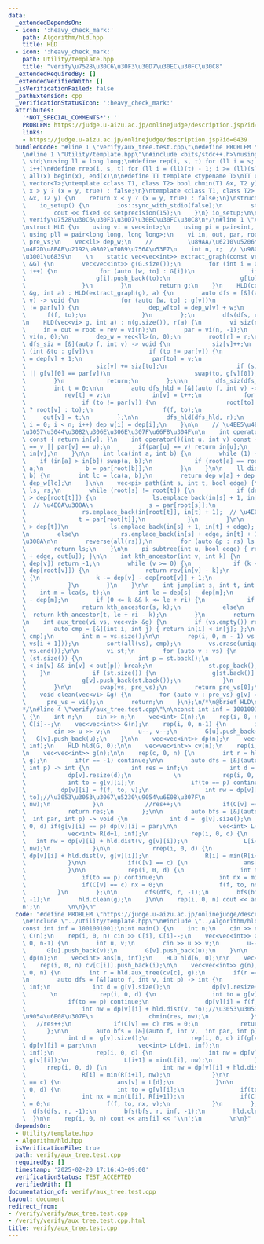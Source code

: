 ```yaml
---
data:
  _extendedDependsOn:
  - icon: ':heavy_check_mark:'
    path: Algorithm/hld.hpp
    title: HLD
  - icon: ':heavy_check_mark:'
    path: Utility/template.hpp
    title: "verify\u7528\u30C6\u30F3\u30D7\u30EC\u30FC\u30C8"
  _extendedRequiredBy: []
  _extendedVerifiedWith: []
  _isVerificationFailed: false
  _pathExtension: cpp
  _verificationStatusIcon: ':heavy_check_mark:'
  attributes:
    '*NOT_SPECIAL_COMMENTS*': ''
    PROBLEM: https://judge.u-aizu.ac.jp/onlinejudge/description.jsp?id=0439
    links:
    - https://judge.u-aizu.ac.jp/onlinejudge/description.jsp?id=0439
  bundledCode: "#line 1 \"verify/aux_tree.test.cpp\"\n#define PROBLEM \"https://judge.u-aizu.ac.jp/onlinejudge/description.jsp?id=0439\"\
    \n#line 1 \"Utility/template.hpp\"\n#include <bits/stdc++.h>\nusing namespace\
    \ std;\nusing ll = long long;\n#define rep(i, s, t) for (ll i = s; i < (ll)(t);\
    \ i++)\n#define rrep(i, s, t) for (ll i = (ll)(t) - 1; i >= (ll)(s); i--)\n#define\
    \ all(x) begin(x), end(x)\n\n#define TT template <typename T>\nTT using vec =\
    \ vector<T>;\ntemplate <class T1, class T2> bool chmin(T1 &x, T2 y) {\n    return\
    \ x > y ? (x = y, true) : false;\n}\ntemplate <class T1, class T2> bool chmax(T1\
    \ &x, T2 y) {\n    return x < y ? (x = y, true) : false;\n}\nstruct io_setup {\n\
    \    io_setup() {\n        ios::sync_with_stdio(false);\n        std::cin.tie(nullptr);\n\
    \        cout << fixed << setprecision(15);\n    }\n} io_setup;\n\n/*\n@brief\
    \ verify\u7528\u30C6\u30F3\u30D7\u30EC\u30FC\u30C8\n*/\n#line 1 \"Algorithm/hld.hpp\"\
    \nstruct HLD {\n    using vi = vec<int>;\n    using pi = pair<int, int>;\n   \
    \ using pll = pair<long long, long long>;\n    vi in, out, par, root, rev, dep,\
    \ pre_vs;\n    vec<ll> dep_w;\n    //          \u89AA/\u6210\u5206\u306Etop/in\u306E\
    \u4E2D\u8EAB\u2192\u9802\u70B9\u756A\u53F7\n    int n, r;  // \u9802\u70B9\u6570\
    \u3001\u6839\n    \n    static vec<vec<int>> extract_graph(const vec<vec<pll>>\
    \ &G) {\n        vec<vec<int>> g(G.size());\n        for (int i = 0; i < int(G.size());\
    \ i++) {\n            for (auto [w, to] : G[i])\n                if (i < to) {\n\
    \                    g[i].push_back(to);\n                    g[to].push_back(i);\n\
    \                }\n        }\n        return g;\n    }\n    HLD(const vec<vec<pll>>\
    \ &g, int a) : HLD(extract_graph(g), a) {\n        auto dfs = [&](auto f, int\
    \ v) -> void {\n            for (auto [w, to] : g[v])\n                if (to\
    \ != par[v]) {\n                    dep_w[to] = dep_w[v] + w;\n              \
    \      f(f, to);\n                }\n        };\n        dfs(dfs, r);\n    }\n\
    \n    HLD(vec<vi> g, int a) : n(g.size()), r(a) {\n        vi siz(n, 0);\n   \
    \     in = out = root = rev = vi(n);\n        par = vi(n, -1);\n        dep =\
    \ vi(n, 0);\n        dep_w = vec<ll>(n, 0);\n        root[r] = r;\n\n        auto\
    \ dfs_siz = [&](auto f, int v) -> void {\n            siz[v]++;\n            for\
    \ (int &to : g[v])\n                if (to != par[v]) {\n                    dep[to]\
    \ = dep[v] + 1;\n                    par[to] = v;\n                    f(f, to);\n\
    \                    siz[v] += siz[to];\n                    if (siz[to] > siz[g[v][0]]\
    \ || g[v][0] == par[v])\n                        swap(to, g[v][0]);\n        \
    \        }\n            return;\n        };\n\n        dfs_siz(dfs_siz, r);\n\n\
    \        int t = 0;\n\n        auto dfs_hld = [&](auto f, int v) -> void {\n \
    \           rev[t] = v;\n            in[v] = t++;\n            for (int to : g[v])\n\
    \                if (to != par[v]) {\n                    root[to] = (to == g[v][0]\
    \ ? root[v] : to);\n                    f(f, to);\n                }\n       \
    \     out[v] = t;\n        };\n\n        dfs_hld(dfs_hld, r);\n        for (int\
    \ i = 0; i < n; i++) dep_w[i] = dep[i];\n    }\n\n    // \u4EE5\u4E0B\u3001\u6B32\
    \u3057\u3044\u3082\u306E\u306E\u307F\u66F8\u304F\n\n    int operator()(int v)\
    \ const { return in[v]; }\n    int operator()(int u, int v) const {\n        assert(par[u]\
    \ == v || par[v] == u);\n        if(par[u] == v) return in[u];\n        else return\
    \ in[v];\n    }\n\n    int lca(int a, int b) {\n        while (1) {\n        \
    \    if (in[a] > in[b]) swap(a, b);\n            if (root[a] == root[b]) return\
    \ a;\n            b = par[root[b]];\n        }\n    }\n\n    ll dist(int a, int\
    \ b) {\n        int lc = lca(a, b);\n        return dep_w[a] + dep_w[b] - 2 *\
    \ dep_w[lc];\n    }\n\n    vec<pi> path(int s, int t, bool edge) {\n        vec<pi>\
    \ ls, rs;\n        while (root[s] != root[t]) {\n            if (dep[root[s]]\
    \ > dep[root[t]]) {\n                ls.emplace_back(in[s] + 1, in[root[s]]);\
    \  // \u4E0A\u308A\n                s = par[root[s]];\n            } else {\n\
    \                rs.emplace_back(in[root[t]], in[t] + 1);  // \u4E0B\u308A\n \
    \               t = par[root[t]];\n            }\n        }\n\n        if (dep[s]\
    \ > dep[t])\n            ls.emplace_back(in[s] + 1, in[t] + edge);  // \u4E0A\u308A\
    \n        else\n            rs.emplace_back(in[s] + edge, in[t] + 1);  // \u4E0B\
    \u308A\n\n        reverse(all(rs));\n        for (auto &p : rs) ls.push_back(p);\n\
    \        return ls;\n    }\n\n    pi subtree(int u, bool edge) { return pi(in[u]\
    \ + edge, out[u]); }\n\n    int kth_ancestor(int v, int k) {\n        if (k >\
    \ dep[v]) return -1;\n        while (v >= 0) {\n            if (k <= dep[v] -\
    \ dep[root[v]]) {\n                return rev[in[v] - k];\n            } else\
    \ {\n                k -= dep[v] - dep[root[v]] + 1;\n                v = par[root[v]];\n\
    \            }\n        }\n    }\n\n    int jump(int s, int t, int k) {\n    \
    \    int m = lca(s, t);\n        int le = dep[s] - dep[m];\n        int ri = dep[t]\
    \ - dep[m];\n        if (0 <= k && k <= le + ri) {\n            if (k < le)\n\
    \                return kth_ancestor(s, k);\n            else\n              \
    \  return kth_ancestor(t, le + ri - k);\n        }\n        return -1;\n    }\n\
    \n    int aux_tree(vi vs, vec<vi> &g) {\n        if (vs.empty()) return -1;\n\n\
    \        auto cmp = [&](int i, int j) { return in[i] < in[j]; };\n        sort(all(vs),\
    \ cmp);\n        int m = vs.size();\n\n        rep(i, 0, m - 1) vs.push_back(lca(vs[i],\
    \ vs[i + 1]));\n        sort(all(vs), cmp);\n        vs.erase(unique(all(vs)),\
    \ vs.end());\n\n        vi st;\n        for (auto v : vs) {\n            while\
    \ (st.size()) {\n                int p = st.back();\n                if (in[p]\
    \ < in[v] && in[v] < out[p]) break;\n                st.pop_back();\n        \
    \    }\n            if (st.size()) {\n                g[st.back()].push_back(v);\n\
    \                g[v].push_back(st.back());\n            }\n            st.push_back(v);\n\
    \        }\n\n        swap(vs, pre_vs);\n        return pre_vs[0];\n    }\n\n\
    \    void clean(vec<vi> &g) {\n        for (auto v : pre_vs) g[v] = vi();\n  \
    \      pre_vs = vi();\n        return;\n    }\n};\n/*\n@brief HLD\n@docs doc/hld.md\n\
    */\n#line 4 \"verify/aux_tree.test.cpp\"\n\nconst int inf = 1001001001;\nint main()\
    \ {\n    int n;\n    cin >> n;\n    vec<int> C(n);\n    rep(i, 0, n) cin >> C[i],\
    \ C[i]--;\n    vec<vec<int>> G(n);\n    rep(i, 0, n-1) {\n        int u, v;\n\
    \        cin >> u >> v;\n        u--, v--;\n        G[u].push_back(v);\n     \
    \   G[v].push_back(u);\n    }\n\n    vec<vec<int>> dp(n);\n    vec<int> ans(n,\
    \ inf);\n    HLD hld(G, 0);\n\n    vec<vec<int>> cv(n);\n    rep(i, 0, n) cv[C[i]].push_back(i);\n\
    \n    vec<vec<int>> g(n);\n\n    rep(c, 0, n) {\n        int r = hld.aux_tree(cv[c],\
    \ g);\n        if(r == -1) continue;\n\n        auto dfs = [&](auto f, int v,\
    \ int p) -> int {\n            int res = inf;\n            int d = g[v].size();\n\
    \            dp[v].resize(d);\n            \n            rep(i, 0, d) {\n    \
    \            int to = g[v][i];\n                if(to == p) continue;\n      \
    \          dp[v][i] = f(f, to, v);\n                int nw = dp[v][i] + hld.dist(v,\
    \ to);//\u3053\u3053\u3067\u5230\u9054\u6E08\u307F\n                chmin(res,\
    \ nw);\n            }\n            //res++;\n            if(C[v] == c) res = 0;\n\
    \            return res;\n        };\n\n        auto bfs = [&](auto f, int v,\
    \  int par, int p) -> void {\n            int d =  g[v].size();\n            rep(i,\
    \ 0, d) if(g[v][i] == p) dp[v][i] = par;\n\n            vec<int> L(d+1, inf);\n\
    \            vec<int> R(d+1, inf);\n            rep(i, 0, d) {\n             \
    \   int nw = dp[v][i] + hld.dist(v, g[v][i]);\n                L[i+1] = min(L[i],\
    \ nw);\n            }\n\n            rrep(i, 0, d) {\n                int nw =\
    \ dp[v][i] + hld.dist(v, g[v][i]);\n                R[i] = min(R[i+1], nw);\n\
    \            }\n\n            if(C[v] == c) {\n                ans[v] = L[d];\n\
    \            }\n\n            rep(i, 0, d) {\n                int to = g[v][i];\n\
    \                if(to == p) continue;\n                int nx = min(L[i], R[i+1]);\n\
    \                if(C[v] == c) nx = 0;\n                f(f, to, nx, v);\n   \
    \         }\n        };\n\n        dfs(dfs, r, -1);\n        bfs(bfs, r, inf,\
    \ -1);\n        hld.clean(g);\n    }\n\n    rep(i, 0, n) cout << ans[i] << '\\\
    n';\n        \n\n}\n"
  code: "#define PROBLEM \"https://judge.u-aizu.ac.jp/onlinejudge/description.jsp?id=0439\"\
    \n#include \"../Utility/template.hpp\"\n#include \"../Algorithm/hld.hpp\"\n\n\
    const int inf = 1001001001;\nint main() {\n    int n;\n    cin >> n;\n    vec<int>\
    \ C(n);\n    rep(i, 0, n) cin >> C[i], C[i]--;\n    vec<vec<int>> G(n);\n    rep(i,\
    \ 0, n-1) {\n        int u, v;\n        cin >> u >> v;\n        u--, v--;\n  \
    \      G[u].push_back(v);\n        G[v].push_back(u);\n    }\n\n    vec<vec<int>>\
    \ dp(n);\n    vec<int> ans(n, inf);\n    HLD hld(G, 0);\n\n    vec<vec<int>> cv(n);\n\
    \    rep(i, 0, n) cv[C[i]].push_back(i);\n\n    vec<vec<int>> g(n);\n\n    rep(c,\
    \ 0, n) {\n        int r = hld.aux_tree(cv[c], g);\n        if(r == -1) continue;\n\
    \n        auto dfs = [&](auto f, int v, int p) -> int {\n            int res =\
    \ inf;\n            int d = g[v].size();\n            dp[v].resize(d);\n     \
    \       \n            rep(i, 0, d) {\n                int to = g[v][i];\n    \
    \            if(to == p) continue;\n                dp[v][i] = f(f, to, v);\n\
    \                int nw = dp[v][i] + hld.dist(v, to);//\u3053\u3053\u3067\u5230\
    \u9054\u6E08\u307F\n                chmin(res, nw);\n            }\n         \
    \   //res++;\n            if(C[v] == c) res = 0;\n            return res;\n  \
    \      };\n\n        auto bfs = [&](auto f, int v,  int par, int p) -> void {\n\
    \            int d =  g[v].size();\n            rep(i, 0, d) if(g[v][i] == p)\
    \ dp[v][i] = par;\n\n            vec<int> L(d+1, inf);\n            vec<int> R(d+1,\
    \ inf);\n            rep(i, 0, d) {\n                int nw = dp[v][i] + hld.dist(v,\
    \ g[v][i]);\n                L[i+1] = min(L[i], nw);\n            }\n\n      \
    \      rrep(i, 0, d) {\n                int nw = dp[v][i] + hld.dist(v, g[v][i]);\n\
    \                R[i] = min(R[i+1], nw);\n            }\n\n            if(C[v]\
    \ == c) {\n                ans[v] = L[d];\n            }\n\n            rep(i,\
    \ 0, d) {\n                int to = g[v][i];\n                if(to == p) continue;\n\
    \                int nx = min(L[i], R[i+1]);\n                if(C[v] == c) nx\
    \ = 0;\n                f(f, to, nx, v);\n            }\n        };\n\n      \
    \  dfs(dfs, r, -1);\n        bfs(bfs, r, inf, -1);\n        hld.clean(g);\n  \
    \  }\n\n    rep(i, 0, n) cout << ans[i] << '\\n';\n        \n\n}"
  dependsOn:
  - Utility/template.hpp
  - Algorithm/hld.hpp
  isVerificationFile: true
  path: verify/aux_tree.test.cpp
  requiredBy: []
  timestamp: '2025-02-20 17:16:43+09:00'
  verificationStatus: TEST_ACCEPTED
  verifiedWith: []
documentation_of: verify/aux_tree.test.cpp
layout: document
redirect_from:
- /verify/verify/aux_tree.test.cpp
- /verify/verify/aux_tree.test.cpp.html
title: verify/aux_tree.test.cpp
---
```

